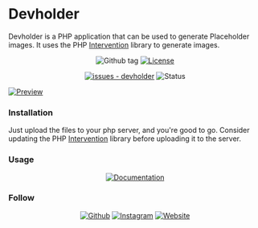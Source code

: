 # Devholder


Devholder is a PHP application that can be used to generate Placeholder images. It uses the PHP [Intervention](https://github.com/Intervention/image) library to generate images.

<div align="center">
     
![Github tag](https://github.com/codersikarwar/devholder/actions/workflows/php.yml/badge.svg)
[![License](https://img.shields.io/badge/License-GPL%203.0-blue)](#license)

[![issues - devholder](https://img.shields.io/github/issues/codersikarwar/devholder)](https://github.com/codersikarwar/devholder/issues)
![Status](https://img.shields.io/badge/Maintained%3F-yes-green.svg)

</div>




[![Preview](https://img.shields.io/badge/Live-Preview-informational?logo=&style=for-the-badge&logoColor=333333&color=008575&labelColor=383838)](https://devholder.us.to)


### Installation

Just upload the files to your php server, and you're good to go. Consider updating the PHP [Intervention](https://github.com/Intervention/image) library before uploading it to the server.
     
### Usage

<div align="center">

 [![Documentation](https://img.shields.io/badge/View-Documentation-informational?logo=&style=for-the-badge&logoColor=333333&color=008575&labelColor=383838)](https://codersikarwar.github.io/devholder)

</div>


### Follow
     
<div align="center">
     
[![Github](https://img.shields.io/badge/codersikarwar-383838?style=for-the-badge&logo=github&logoColor=white)](https://github.com/codersikarwar)
[![Instagram](https://img.shields.io/badge/bhoopendra.here-E4405F?style=for-the-badge&logo=instagram&logoColor=white)](https://instagram.com/bhoopendra.here)
[![Website](https://img.shields.io/badge/-Visit%20Website-FFA116?style=for-the-badge&logo=rss&logoColor=white)](https://codersikarwar.us.to)

</div>
